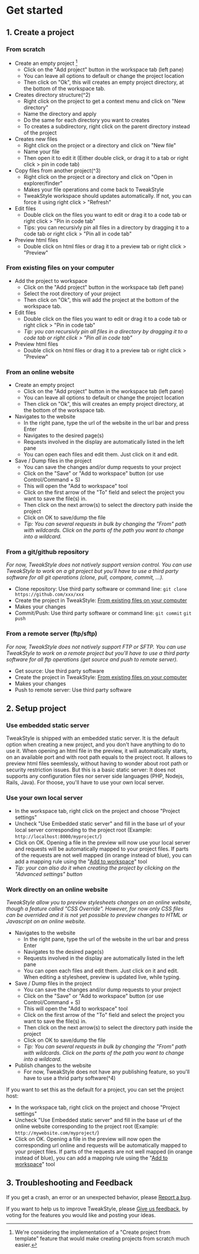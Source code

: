 # Get started

## 1. Create a project

### From scratch
  - Create an empty project [^1]
    - Click on the "Add project" button in the workspace tab (left pane)
    - You can leave all options to default or change the project location
    - Then click on "Ok", this will creates an empty project directory, at the bottom of the workspace tab.
  - Creates directory structure(^2)
    - Right click on the project to get a context menu and click on "New directory"
    - Name the directory and apply
    - Do the same for each directory you want to creates
    - To creates a subdirectory, right click on the parent directory instead of the project
  - Creates new files
    - Right click on the project or a directory and click on "New file"
    - Name your file
    - Then open it to edit it (Either double click, or drag it to a tab or right click > pin in code tab)
  - Copy files from another project(^3)
    - Right click on the project or a directory and click on "Open in explorer/finder"
    - Makes your file operations and come back to TweakStyle
    - TweakStyle workspace should updates automatically. If not, you can force it using right click > "Refresh"
  - Edit files
    - Double click on the files you want to edit or drag it to a code tab or right click > "Pin in code tab"
    - Tips: you can recursivly pin all files in a directory by dragging it to a code tab or right click > "Pin all in code tab"
  - Preview html files
    - Double click on html files or drag it to a preview tab or right click > "Preview"
  
[^1]: We're considering the implementation of a "Create project from template" feature that would make creating projects from scratch much easier.
[^2]: You can also do it in explorer/finder. Right click on the project or directory and click on "Open in explorer/finder"
[^3]: TweakStyle does not handle yet dragging files from a directory to another or from explorer/finder to workspace.

### From existing files on your computer
  - Add the project to workspace
    - Click on the "Add project" button in the workspace tab (left pane)
    - Select the root directory of your project
    - Then click on "Ok", this will add the project at the bottom of the workspace tab.
  - Edit files
    - Double click on the files you want to edit or drag it to a code tab or right click > "Pin in code tab"
    - _Tip: you can recursivly pin all files in a directory by dragging it to a code tab or right click > "Pin all in code tab"_
  - Preview html files
    - Double click on html files or drag it to a preview tab or right click > "Preview"

### From an online website
  - Create an empty project
    - Click on the "Add project" button in the workspace tab (left pane)
    - You can leave all options to default or change the project location
    - Then click on "Ok", this will creates an empty project directory, at the bottom of the workspace tab.
  - Navigates to the website
    - In the right pane, type the url of the website in the url bar and press Enter
    - Navigates to the desired page(s)
    - Requests involved in the display are automatically listed in the left pane
    - You can open each files and edit them. Just click on it and edit.
  - Save / Dump files in the project
    - You can save the changes and/or dump requests to your project
    - Click on the "Save" or "Add to workspace" button (or use Control/Command + S)
    - This will open the "Add to workspace" tool
    - Click on the first arrow of the "To" field and select the project you want to save the file(s) in.
    - Then click on the next arrow(s) to select the directory path inside the project
    - Click on OK to save/dump the file
    - _Tip: You can several requests in bulk by changing the "From" path with wildcards. Click on the parts of the path you want to change into a wildcard._

### From a git/github repository
_For now, TweakStyle does not natively support version control. You can use TweakStyle to work on a git project but you'll have to use a third party software for all git operations (clone, pull, compare, commit, ...)._
  - Clone repository: Use third party software or command line: `git clone https://github.com/xxx/xxx`
  - Create the project in TweakStyle: [From existing files on your computer](#from-existing-files-on-your-computer)
  - Makes your changes
  - Commit/Push: Use third party software or command line: `git commit` `git push`

### From a remote server (ftp/sftp)
_For now, TweakStyle does not natively support FTP or SFTP. You can use TweakStyle to work on a remote project but you'll have to use a third party software for all ftp operations (get source and push to remote server)._
  - Get source: Use third party software
  - Create the project in TweakStyle: [From existing files on your computer](#from-existing-files-on-your-computer)
  - Makes your changes
  - Push to remote server: Use third party software

## 2. Setup project
### Use embedded static server

TweakStyle is shipped with an embedded static server. It is the default option when creating a new project, and you don't have anything to do to use it.
When opening an html file in the preview, it will automatically starts, on an available port and with root path equals to the project root.
It allows to preview html files seemlessly, without having to wonder about root path or security restriction issues.
But this is a basic static server: It does not supports any configuration files nor server side languages (PHP, Nodejs, Rails, Java).
For thoose, you'll have to use your own local server.

### Use your own local server
  - In the workspace tab, right click on the project and choose "Project settings"
  - Uncheck "Use Embedded static server" and fill in the base url of your local server corresponding to the project root (Example: `http://localhost:8000/myproject/`)
  - Click on OK. Opening a file in the preview will now use your local server and requests will be automatically mapped to your project files. If parts of the requests are not well mapped (in orange instead of blue), you can add a mapping rule using the "[Add to workspace](#from-an-online-website)" tool
  - _Tip: your can also do it when creating the project by clicking on the "Advanced settings" button_

### Work directly on an online website
_TweakStyle allow you to preview stylesheets changes on an online website, though a feature called "CSS Override".
However, for now only CSS files can be overrided and it is not yet possible to preview changes to HTML or Javascript on an online website._

  - Navigates to the website
    - In the right pane, type the url of the website in the url bar and press Enter
    - Navigates to the desired page(s)
    - Requests involved in the display are automatically listed in the left pane
    - You can open each files and edit them. Just click on it and edit. When editing a stylesheet, preview is updated live, while typing.
  - Save / Dump files in the project
    - You can save the changes and/or dump requests to your project
    - Click on the "Save" or "Add to workspace" button (or use Control/Command + S)
    - This will open the "Add to workspace" tool
    - Click on the first arrow of the "To" field and select the project you want to save the file(s) in.
    - Then click on the next arrow(s) to select the directory path inside the project
    - Click on OK to save/dump the file
    - _Tip: You can several requests in bulk by changing the "From" path with wildcards. Click on the parts of the path you want to change into a wildcard._
  - Publish changes to the website
    - For now, TweakStyle does not have any publishing feature, so you'll have to use a thrid party software(^4)
    
If you want to set this as the default for a project, you can set the project host:
  - In the workspace tab, right click on the project and choose "Project settings"
  - Uncheck "Use Embedded static server" and fill in the base url of the online website corresponding to the project root (Example: `http://mywebsite.com/myproject/`)
  - Click on OK. Opening a file in the preview will now open the corresponding url online and requests will be automatically mapped to your project files. If parts of the requests are not well mapped (in orange instead of blue), you can add a mapping rule using the "[Add to workspace](#from-an-online-website)" tool
    
[^4]: We're considering the implementation of a simple FTP publish feature.
  
## 3. Troubleshooting and Feedback

If you get a crash, an error or an unexpected behavior, please [Report a bug](https://feedback.userreport.com/4c0a2f4d-0129-4a8c-88f3-cbbf6052f814/#submit/bug).

If you want to help us to improve TweakStyle, please [Give us feedback](https://feedback.userreport.com/4c0a2f4d-0129-4a8c-88f3-cbbf6052f814/), by voting for the features you would like and posting your ideas.